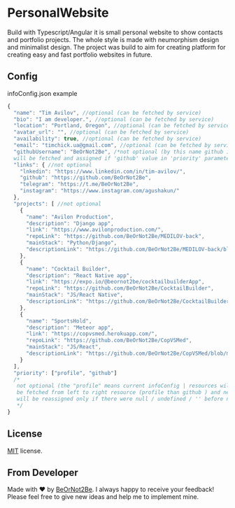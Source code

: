# PersonalWebsite

Build with Typescript/Angular it is small personal website to show contacts and portfolio projects. The whole style is made with neumorphism design and minimalist design. The project was build to aim for creating platform for creating easy and fast portfolio websites in future.

## Config

infoConfig.json example
```javascript
{
  "name": "Tim Avilov", //optional (can be fetched by service)
  "bio": "I am developer.", //optional (can be fetched by service)
  "location": "Portland, Oregon", //optional (can be fetched by service)
  "avatar_url": "", //optional (can be fetched by service)
  "availability": true, //optional (can be fetched by service)
  "email": "timchick.ua@gmail.com", //optional (can be fetched by service)
  "githubUsername": "BeOrNot2Be", /*not optional (by this name github info
  will be fetched and assigned if 'github' value in 'priority' parameter) */
  "links": { //not optional
    "lnkedin": "https://www.linkedin.com/in/tim-avilov/",
    "github": "https://github.com/BeOrNot2Be",
    "telegram": "https://t.me/BeOrNot2Be",
    "instagram": "https://www.instagram.com/agushakun/"
  },
  "projects": [ //not optional
    {
      "name": "Avilon Production",
      "description": "Django app",
      "link": "https://www.avilonproduction.com/",
      "repoLink": "https://github.com/BeOrNot2Be/MEDILOV-back",
      "mainStack": "Python/Django",
      "descriptionLink": "https://github.com/BeOrNot2Be/MEDILOV-back/blob/master/README.md"
    },
    {
      "name": "Cocktail Builder",
      "description": "React Native app",
      "link": "https://expo.io/@beornot2be/cocktailbuilderApp",
      "repoLink": "https://github.com/BeOrNot2Be/CocktailBuilder",
      "mainStack": "JS/React Native",
      "descriptionLink": "https://github.com/BeOrNot2Be/CocktailBuilder/blob/master/README.md"
    },
    {
      "name": "SportsHold",
      "description": "Meteor app",
      "link": "https://copvsmed.herokuapp.com/",
      "repoLink": "https://github.com/BeOrNot2Be/CopVSMed",
      "mainStack": "JS/React",
      "descriptionLink": "https://github.com/BeOrNot2Be/CopVSMed/blob/master/README.md"
    }
  ],
  "priority": ["profile", "github"] 
  /* 
   not optional (the "profile" means current infoConfig | resources will
   be fetched from left to right resource (profile than github ) and new values
   will be reassigned only if there were null / undefined / '' before new value ) 
   */
}

```

## License

[MIT](LICENSE.txt) license.

## From Developer

Made with ❤️ by [BeOrNot2Be][link:beornot2be]. I always happy to receive your feedback! Please feel free to give new ideas and help me to implement mine.

[link:beornot2be]: https://github.com/BeOrNot2Be
